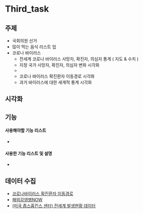 # Third_task


## 주제
  - 국회의원 선거 
  - 많이 먹는 음식 리스트 업
  - 코로나 바이러스
    - 전세계 코로나 바이러스 사망자, 확진자, 의심자 통계 ( 지도 & 수치 )
    - 지정 국가 사망자, 확진자, 의심자 변화 시각화
    - 
    - 코로나 바이러스 확진환자 이동경로 시각화
    - 과거 바이러스에 대한 세계적 통계 시각화
  
## 시각화

## 기능

#### 사용해야할 기능 리스트
  - 
#### 사용한 기능 리스트 및 설명
  - 

## 데이터 수집
  - [코로나바이러스 확진환자 이동경로](http://ncov.mohw.go.kr/bdBoardList.do?brdId=1&brdGubun=12&dataGubun=&ncvContSeq=&contSeq=&board_id=&gubun=)
  - [해외감염병NOW](http://www.xn--now-po7lf48dlsm0ya109f.kr/infect/occurrence_list.do)
  - [(미국 좁스홉킨스 센터) 전세계 발생현황 데이터](https://gisanddata.maps.arcgis.com/apps/opsdashboard/index.html#/bda7594740fd40299423467b48e9ecf6)
